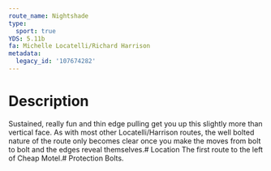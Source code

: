 ```yaml
---
route_name: Nightshade
type:
  sport: true
YDS: 5.11b
fa: Michelle Locatelli/Richard Harrison
metadata:
  legacy_id: '107674282'
---
```

# Description
Sustained, really fun and thin edge pulling get you up this slightly more than vertical face. As with most other Locatelli/Harrison routes, the well bolted nature of the route only becomes clear once you make the moves from bolt to bolt and the edges reveal themselves.# Location
The first route to the left of Cheap Motel.# Protection
Bolts.
